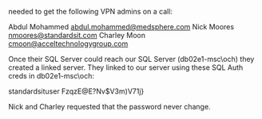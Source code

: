 needed to get the following VPN admins on a call:

Abdul Mohammed abdul.mohammed@medsphere.com
Nick Moores nmoores@standardsit.com
Charley Moon cmoon@acceltechnologygroup.com

Once their SQL Server could reach our SQL Server (db02e1-msc\och) they created a linked server. They linked to our server using these SQL Auth creds in db02e1-msc\och:

standardsituser
FzqzE@E?Nv$V3m)V71j}

Nick and Charley requested that the password never change.
